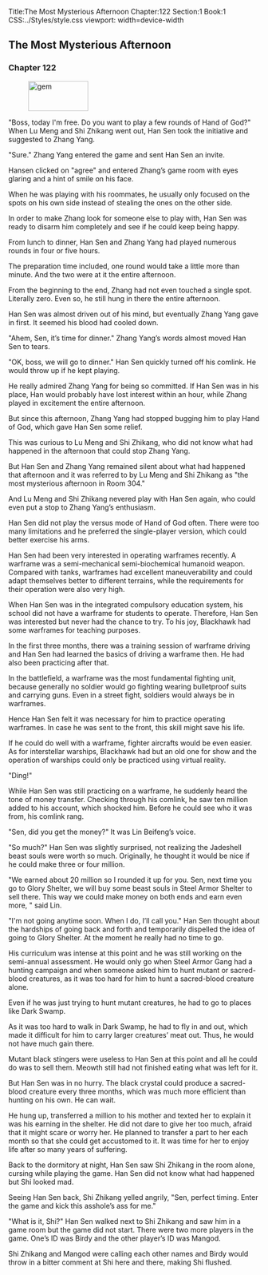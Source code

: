 Title:The Most Mysterious Afternoon 
Chapter:122 
Section:1 
Book:1 
CSS:../Styles/style.css 
viewport: width=device-width
  
## The Most Mysterious Afternoon
### Chapter 122
  
<figure>
	<img src="../Images/gem.gif" alt="gem" id="gem" width="120" height="60" />
</figure>
  

  
"Boss, today I'm free. Do you want to play a few rounds of Hand of God?" When Lu Meng and Shi Zhikang went out, Han Sen took the initiative and suggested to Zhang Yang.

"Sure." Zhang Yang entered the game and sent Han Sen an invite.

Hansen clicked on "agree" and entered Zhang’s game room with eyes glaring and a hint of smile on his face.

When he was playing with his roommates, he usually only focused on the spots on his own side instead of stealing the ones on the other side.

In order to make Zhang look for someone else to play with, Han Sen was ready to disarm him completely and see if he could keep being happy.

From lunch to dinner, Han Sen and Zhang Yang had played numerous rounds in four or five hours.

The preparation time included, one round would take a little more than minute. And the two were at it the entire afternoon.

From the beginning to the end, Zhang had not even touched a single spot. Literally zero. Even so, he still hung in there the entire afternoon.

Han Sen was almost driven out of his mind, but eventually Zhang Yang gave in first. It seemed his blood had cooled down.

"Ahem, Sen, it’s time for dinner." Zhang Yang’s words almost moved Han Sen to tears.

"OK, boss, we will go to dinner." Han Sen quickly turned off his comlink. He would throw up if he kept playing.

He really admired Zhang Yang for being so committed. If Han Sen was in his place, Han would probably have lost interest within an hour, while Zhang played in excitement the entire afternoon.

But since this afternoon, Zhang Yang had stopped bugging him to play Hand of God, which gave Han Sen some relief.

This was curious to Lu Meng and Shi Zhikang, who did not know what had happened in the afternoon that could stop Zhang Yang.

But Han Sen and Zhang Yang remained silent about what had happened that afternoon and it was referred to by Lu Meng and Shi Zhikang as "the most mysterious afternoon in Room 304."

And Lu Meng and Shi Zhikang nevered play with Han Sen again, who could even put a stop to Zhang Yang’s enthusiasm.

Han Sen did not play the versus mode of Hand of God often. There were too many limitations and he preferred the single-player version, which could better exercise his arms.

Han Sen had been very interested in operating warframes recently. A warframe was a semi-mechanical semi-biochemical humanoid weapon. Compared with tanks, warframes had excellent maneuverability and could adapt themselves better to different terrains, while the requirements for their operation were also very high.

When Han Sen was in the integrated compulsory education system, his school did not have a warframe for students to operate. Therefore, Han Sen was interested but never had the chance to try. To his joy, Blackhawk had some warframes for teaching purposes.

In the first three months, there was a training session of warframe driving and Han Sen had learned the basics of driving a warframe then. He had also been practicing after that.

In the battlefield, a warframe was the most fundamental fighting unit, because generally no soldier would go fighting wearing bulletproof suits and carrying guns. Even in a street fight, soldiers would always be in warframes.

Hence Han Sen felt it was necessary for him to practice operating warframes. In case he was sent to the front, this skill might save his life.

If he could do well with a warframe, fighter aircrafts would be even easier. As for interstellar warships, Blackhawk had but an old one for show and the operation of warships could only be practiced using virtual reality.

"Ding!"

While Han Sen was still practicing on a warframe, he suddenly heard the tone of money transfer. Checking through his comlink, he saw ten million added to his account, which shocked him. Before he could see who it was from, his comlink rang.

"Sen, did you get the money?" It was Lin Beifeng’s voice.

"So much?" Han Sen was slightly surprised, not realizing the Jadeshell beast souls were worth so much. Originally, he thought it would be nice if he could make three or four million.

"We earned about 20 million so I rounded it up for you. Sen, next time you go to Glory Shelter, we will buy some beast souls in Steel Armor Shelter to sell there. This way we could make money on both ends and earn even more, " said Lin.

"I'm not going anytime soon. When I do, I’ll call you." Han Sen thought about the hardships of going back and forth and temporarily dispelled the idea of going to Glory Shelter. At the moment he really had no time to go.

His curriculum was intense at this point and he was still working on the semi-annual assessment. He would only go when Steel Armor Gang had a hunting campaign and when someone asked him to hunt mutant or sacred-blood creatures, as it was too hard for him to hunt a sacred-blood creature alone.

Even if he was just trying to hunt mutant creatures, he had to go to places like Dark Swamp.

As it was too hard to walk in Dark Swamp, he had to fly in and out, which made it difficult for him to carry larger creatures’ meat out. Thus, he would not have much gain there.

Mutant black stingers were useless to Han Sen at this point and all he could do was to sell them. Meowth still had not finished eating what was left for it.

But Han Sen was in no hurry. The black crystal could produce a sacred-blood creature every three months, which was much more efficient than hunting on his own. He can wait.

He hung up, transferred a million to his mother and texted her to explain it was his earning in the shelter. He did not dare to give her too much, afraid that it might scare or worry her. He planned to transfer a part to her each month so that she could get accustomed to it. It was time for her to enjoy life after so many years of suffering.

Back to the dormitory at night, Han Sen saw Shi Zhikang in the room alone, cursing while playing the game. Han Sen did not know what had happened but Shi looked mad.

Seeing Han Sen back, Shi Zhikang yelled angrily, "Sen, perfect timing. Enter the game and kick this asshole’s ass for me."

"What is it, Shi?" Han Sen walked next to Shi Zhikang and saw him in a game room but the game did not start. There were two more players in the game. One’s ID was Birdy and the other player’s ID was Mangod.

Shi Zhikang and Mangod were calling each other names and Birdy would throw in a bitter comment at Shi here and there, making Shi flushed.